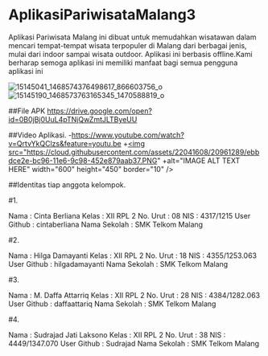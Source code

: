 # AplikasiPariwisataMalang3
Aplikasi Pariwisata Malang ini dibuat untuk memudahkan wisatawan dalam mencari tempat-tempat wisata terpopuler
                di Malang dari berbagai jenis, mulai dari indoor sampai
                wisata outdoor. Aplikasi ini berbasis offline.Kami berharap
                semoga aplikasi ini memiliki manfaat bagi semua pengguna aplikasi ini

![15145041_1468574376498617_866603756_o](https://cloud.githubusercontent.com/assets/22041608/20464652/d630a282-af7d-11e6-8197-4b9d6d8d81c3.png)
![15145190_1468573763165345_1470588819_o](https://cloud.githubusercontent.com/assets/22041608/20464651/d6010cfc-af7d-11e6-8010-ceee7272f625.png)

##File APK
https://drive.google.com/open?id=0B0jBj0UuL4pTNjQwZmtJLTByeUU

##Video Aplikasi.
 -https://www.youtube.com/watch?v=QrtvYkQClzs&feature=youtu.be
 +<a href="https://www.youtube.com/watch?v=JvAbK4sOJuM
 +" target="_blank"><img src="https://cloud.githubusercontent.com/assets/22041608/20961289/ebbdce2e-bc96-11e6-9c98-452e879aab37.PNG" 
 +alt="IMAGE ALT TEXT HERE" width="600" height="450" border="10" /></a>

 ##Identitas tiap anggota kelompok.

#1.

Nama         : Cinta Berliana
Kelas        : XII RPL 2
No. Urut     : 08
NIS          : 4317/1215
User Github  : cintaberliana
Nama Sekolah : SMK Telkom Malang

#2.

Nama 		     : Hilga Damayanti 
Kelas		     : XII RPL 2
No. Urut     : 18 
NIS          : 4355/1253.063
User Github  : hilgadamayanti
Nama Sekolah : SMK Telkom Malang


#3.

Nama 		     : M. Daffa Attarriq
Kelas		     : XII RPL 2
No. Urut     : 28 
NIS          : 4384/1282.063
User Github  : daffaattariq
Nama Sekolah : SMK Telkom Malang

#4.

Nama 		     : Sudrajad Jati Laksono
Kelas		     : XII RPL 2
No. Urut     : 38 
NIS          : 4449/1347.070
User Github  : Sudrajad
Nama Sekolah : SMK Telkom Malang

